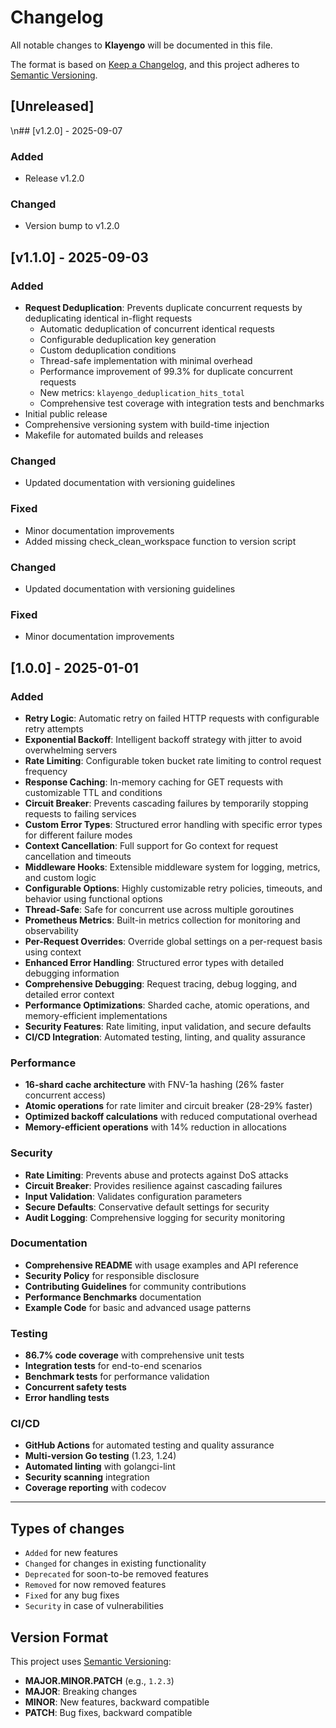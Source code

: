 # Changelog

All notable changes to **Klayengo** will be documented in this file.

The format is based on [Keep a Changelog](https://keepachangelog.com/en/1.0.0/),
and this project adheres to [Semantic Versioning](https://semver.org/spec/v2.0.0.html).

## [Unreleased]
\n## [v1.2.0] - 2025-09-07

### Added
- Release v1.2.0

### Changed
- Version bump to v1.2.0


## [v1.1.0] - 2025-09-03

### Added
- **Request Deduplication**: Prevents duplicate concurrent requests by deduplicating identical in-flight requests
  - Automatic deduplication of concurrent identical requests
  - Configurable deduplication key generation
  - Custom deduplication conditions
  - Thread-safe implementation with minimal overhead
  - Performance improvement of 99.3% for duplicate concurrent requests
  - New metrics: `klayengo_deduplication_hits_total`
  - Comprehensive test coverage with integration tests and benchmarks
- Initial public release
- Comprehensive versioning system with build-time injection
- Makefile for automated builds and releases

### Changed
- Updated documentation with versioning guidelines

### Fixed
- Minor documentation improvements
- Added missing check_clean_workspace function to version script

### Changed
- Updated documentation with versioning guidelines

### Fixed
- Minor documentation improvements

## [1.0.0] - 2025-01-01

### Added
- **Retry Logic**: Automatic retry on failed HTTP requests with configurable retry attempts
- **Exponential Backoff**: Intelligent backoff strategy with jitter to avoid overwhelming servers
- **Rate Limiting**: Configurable token bucket rate limiting to control request frequency
- **Response Caching**: In-memory caching for GET requests with customizable TTL and conditions
- **Circuit Breaker**: Prevents cascading failures by temporarily stopping requests to failing services
- **Custom Error Types**: Structured error handling with specific error types for different failure modes
- **Context Cancellation**: Full support for Go context for request cancellation and timeouts
- **Middleware Hooks**: Extensible middleware system for logging, metrics, and custom logic
- **Configurable Options**: Highly customizable retry policies, timeouts, and behavior using functional options
- **Thread-Safe**: Safe for concurrent use across multiple goroutines
- **Prometheus Metrics**: Built-in metrics collection for monitoring and observability
- **Per-Request Overrides**: Override global settings on a per-request basis using context
- **Enhanced Error Handling**: Structured error types with detailed debugging information
- **Comprehensive Debugging**: Request tracing, debug logging, and detailed error context
- **Performance Optimizations**: Sharded cache, atomic operations, and memory-efficient implementations
- **Security Features**: Rate limiting, input validation, and secure defaults
- **CI/CD Integration**: Automated testing, linting, and quality assurance

### Performance
- **16-shard cache architecture** with FNV-1a hashing (26% faster concurrent access)
- **Atomic operations** for rate limiter and circuit breaker (28-29% faster)
- **Optimized backoff calculations** with reduced computational overhead
- **Memory-efficient operations** with 14% reduction in allocations

### Security
- **Rate Limiting**: Prevents abuse and protects against DoS attacks
- **Circuit Breaker**: Provides resilience against cascading failures
- **Input Validation**: Validates configuration parameters
- **Secure Defaults**: Conservative default settings for security
- **Audit Logging**: Comprehensive logging for security monitoring

### Documentation
- **Comprehensive README** with usage examples and API reference
- **Security Policy** for responsible disclosure
- **Contributing Guidelines** for community contributions
- **Performance Benchmarks** documentation
- **Example Code** for basic and advanced usage patterns

### Testing
- **86.7% code coverage** with comprehensive unit tests
- **Integration tests** for end-to-end scenarios
- **Benchmark tests** for performance validation
- **Concurrent safety tests**
- **Error handling tests**

### CI/CD
- **GitHub Actions** for automated testing and quality assurance
- **Multi-version Go testing** (1.23, 1.24)
- **Automated linting** with golangci-lint
- **Security scanning** integration
- **Coverage reporting** with codecov

---

## Types of changes
- `Added` for new features
- `Changed` for changes in existing functionality
- `Deprecated` for soon-to-be removed features
- `Removed` for now removed features
- `Fixed` for any bug fixes
- `Security` in case of vulnerabilities

## Version Format
This project uses [Semantic Versioning](https://semver.org/):
- **MAJOR.MINOR.PATCH** (e.g., `1.2.3`)
- **MAJOR**: Breaking changes
- **MINOR**: New features, backward compatible
- **PATCH**: Bug fixes, backward compatible
